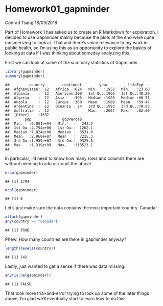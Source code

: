 Homework01\_gapminder
================
Conrad Tsang
18/09/2018

Part of Homework 1 has asked us to create an R Markdown for exploration.
I decided to use Gapminder mainly because the plots at the end were
quite mesmerizing to look at. That and there’s *some* relevance to my
work in public health, so I’m using this as an opportunity to explore
the basics of looking at data if I was thinking about someday analyzing
this..

First we can look at some of the summary statistics of Gapminder.

``` r
library(gapminder)
summary(gapminder)
```

    ##         country        continent        year         lifeExp     
    ##  Afghanistan:  12   Africa  :624   Min.   :1952   Min.   :23.60  
    ##  Albania    :  12   Americas:300   1st Qu.:1966   1st Qu.:48.20  
    ##  Algeria    :  12   Asia    :396   Median :1980   Median :60.71  
    ##  Angola     :  12   Europe  :360   Mean   :1980   Mean   :59.47  
    ##  Argentina  :  12   Oceania : 24   3rd Qu.:1993   3rd Qu.:70.85  
    ##  Australia  :  12                  Max.   :2007   Max.   :82.60  
    ##  (Other)    :1632                                                
    ##       pop              gdpPercap       
    ##  Min.   :6.001e+04   Min.   :   241.2  
    ##  1st Qu.:2.794e+06   1st Qu.:  1202.1  
    ##  Median :7.024e+06   Median :  3531.8  
    ##  Mean   :2.960e+07   Mean   :  7215.3  
    ##  3rd Qu.:1.959e+07   3rd Qu.:  9325.5  
    ##  Max.   :1.319e+09   Max.   :113523.1  
    ## 

In particular, I’d need to know how many rows and columns there are
without needing to add or count the above.

``` r
nrow(gapminder)
```

    ## [1] 1704

``` r
ncol(gapminder)
```

    ## [1] 6

Let’s just make sure the data contains the most important country:
Canada\!

``` r
attach(gapminder)
any(country == "Canada")
```

    ## [1] TRUE

Phew\! How many countries are there in gapminder anyway?

``` r
length(levels(country))
```

    ## [1] 142

Lastly, just wanted to get a sense if there was data missing.

``` r
any(is.na(gapminder))
```

    ## [1] FALSE

That took more trial-and-error trying to look up some of the later
things above. I’m glad we’ll eventually start to learn how to do this\!

